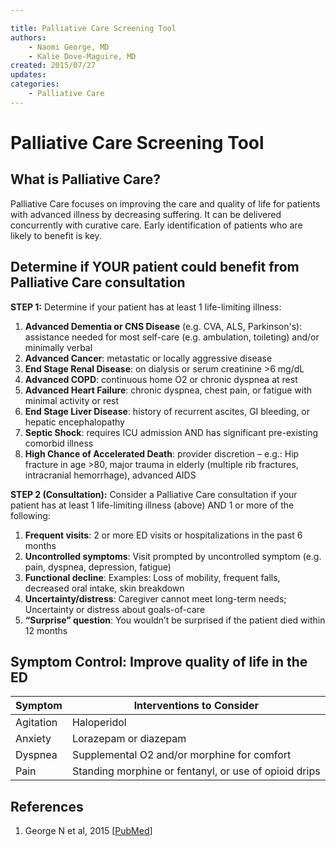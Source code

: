 ```yaml
---

title: Palliative Care Screening Tool
authors:
    - Naomi George, MD
    - Kalie Dove-Maguire, MD
created: 2015/07/27
updates:
categories:
    - Palliative Care
---
```


# Palliative Care Screening Tool

## What is Palliative Care?

Palliative Care focuses on improving the care and quality of life for patients with advanced illness by decreasing suffering. It can be delivered concurrently with curative care. Early identification of patients who are likely to benefit is key.

## Determine if YOUR patient could benefit from Palliative Care consultation

**STEP 1:** Determine if your patient has at least 1 life-limiting illness:

1. **Advanced Dementia or CNS Disease** (e.g. CVA, ALS, Parkinson's): assistance needed for most self-care (e.g. ambulation, toileting) and/or minimally verbal
2. **Advanced Cancer**: metastatic or locally aggressive disease
3. **End Stage Renal Disease**: on dialysis or serum creatinine >6 mg/dL
4. **Advanced COPD**: continuous home O2 or chronic dyspnea at rest
5. **Advanced Heart Failure**: chronic dyspnea, chest pain, or fatigue with minimal activity or rest
6. **End Stage Liver Disease**: history of recurrent ascites, GI bleeding, or hepatic encephalopathy
7. **Septic Shock**: requires ICU admission AND has significant pre-existing comorbid illness
8. **High Chance of Accelerated Death**: provider discretion – e.g.: Hip fracture in age >80, major trauma in elderly (multiple rib fractures, intracranial hemorrhage), advanced AIDS

**STEP 2 (Consultation):** Consider a Palliative Care consultation if your patient has at least 1 life-limiting illness (above) AND 1 or more of the following:

1. **Frequent visits**: 2 or more ED visits or hospitalizations in the past 6 months
2. **Uncontrolled symptoms**: Visit prompted by uncontrolled symptom (e.g. pain, dyspnea, depression, fatigue)
3. **Functional decline**: Examples: Loss of mobility, frequent falls, decreased oral intake, skin breakdown
4. **Uncertainty/distress**: Caregiver cannot meet long-term needs; Uncertainty or distress about goals-of-care
5. **“Surprise” question**: You wouldn’t be surprised if the patient died within 12 months

## Symptom Control: Improve quality of life in the ED

| **Symptom** | **Interventions to Consider**                         |
| ----------- | ----------------------------------------------------- |
| Agitation   | Haloperidol                                           |
| Anxiety     | Lorazepam or diazepam                                 |
| Dyspnea     | Supplemental O2 and/or morphine for comfort           |
| Pain        | Standing morphine or fentanyl, or use of opioid drips |

## References

1. George N et al, 2015 [[PubMed](https://www.ncbi.nlm.nih.gov/pubmed/26171710)]
